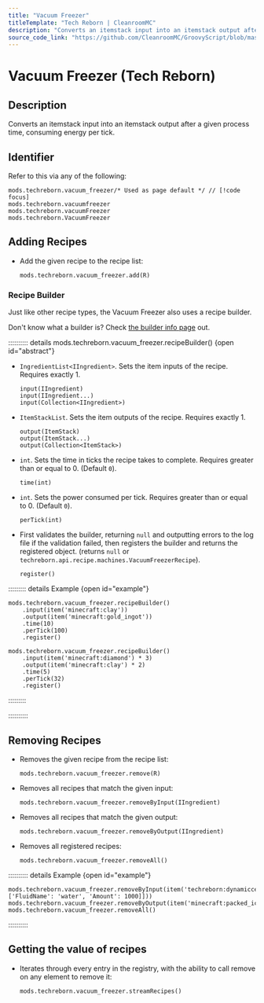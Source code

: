 ```yaml
---
title: "Vacuum Freezer"
titleTemplate: "Tech Reborn | CleanroomMC"
description: "Converts an itemstack input into an itemstack output after a given process time, consuming energy per tick."
source_code_link: "https://github.com/CleanroomMC/GroovyScript/blob/master/src/main/java/com/cleanroommc/groovyscript/compat/mods/techreborn/VacuumFreezer.java"
---
```


# Vacuum Freezer (Tech Reborn)

## Description

Converts an itemstack input into an itemstack output after a given process time, consuming energy per tick.

## Identifier

Refer to this via any of the following:

```groovy:no-line-numbers {1}
mods.techreborn.vacuum_freezer/* Used as page default */ // [!code focus]
mods.techreborn.vacuumfreezer
mods.techreborn.vacuumFreezer
mods.techreborn.VacuumFreezer
```


## Adding Recipes

- Add the given recipe to the recipe list:

    ```groovy:no-line-numbers
    mods.techreborn.vacuum_freezer.add(R)
    ```


### Recipe Builder

Just like other recipe types, the Vacuum Freezer also uses a recipe builder.

Don't know what a builder is? Check [the builder info page](../../getting_started/builder.md) out.

:::::::::: details mods.techreborn.vacuum_freezer.recipeBuilder() {open id="abstract"}
- `IngredientList<IIngredient>`. Sets the item inputs of the recipe. Requires exactly 1.

    ```groovy:no-line-numbers
    input(IIngredient)
    input(IIngredient...)
    input(Collection<IIngredient>)
    ```

- `ItemStackList`. Sets the item outputs of the recipe. Requires exactly 1.

    ```groovy:no-line-numbers
    output(ItemStack)
    output(ItemStack...)
    output(Collection<ItemStack>)
    ```

- `int`. Sets the time in ticks the recipe takes to complete. Requires greater than or equal to 0. (Default `0`).

    ```groovy:no-line-numbers
    time(int)
    ```

- `int`. Sets the power consumed per tick. Requires greater than or equal to 0. (Default `0`).

    ```groovy:no-line-numbers
    perTick(int)
    ```

- First validates the builder, returning `null` and outputting errors to the log file if the validation failed, then registers the builder and returns the registered object. (returns `null` or `techreborn.api.recipe.machines.VacuumFreezerRecipe`).

    ```groovy:no-line-numbers
    register()
    ```

::::::::: details Example {open id="example"}
```groovy:no-line-numbers
mods.techreborn.vacuum_freezer.recipeBuilder()
    .input(item('minecraft:clay'))
    .output(item('minecraft:gold_ingot'))
    .time(10)
    .perTick(100)
    .register()

mods.techreborn.vacuum_freezer.recipeBuilder()
    .input(item('minecraft:diamond') * 3)
    .output(item('minecraft:clay') * 2)
    .time(5)
    .perTick(32)
    .register()
```

:::::::::

::::::::::

## Removing Recipes

- Removes the given recipe from the recipe list:

    ```groovy:no-line-numbers
    mods.techreborn.vacuum_freezer.remove(R)
    ```

- Removes all recipes that match the given input:

    ```groovy:no-line-numbers
    mods.techreborn.vacuum_freezer.removeByInput(IIngredient)
    ```

- Removes all recipes that match the given output:

    ```groovy:no-line-numbers
    mods.techreborn.vacuum_freezer.removeByOutput(IIngredient)
    ```

- Removes all registered recipes:

    ```groovy:no-line-numbers
    mods.techreborn.vacuum_freezer.removeAll()
    ```

:::::::::: details Example {open id="example"}
```groovy:no-line-numbers
mods.techreborn.vacuum_freezer.removeByInput(item('techreborn:dynamiccell').withNbt(['Fluid': ['FluidName': 'water', 'Amount': 1000]]))
mods.techreborn.vacuum_freezer.removeByOutput(item('minecraft:packed_ice'))
mods.techreborn.vacuum_freezer.removeAll()
```

::::::::::

## Getting the value of recipes

- Iterates through every entry in the registry, with the ability to call remove on any element to remove it:

    ```groovy:no-line-numbers
    mods.techreborn.vacuum_freezer.streamRecipes()
    ```

